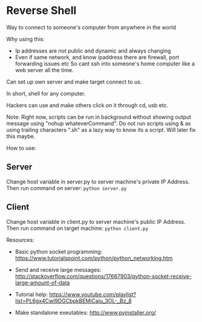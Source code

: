 # Reverse Shell

Way to connect to someone's computer from anywhere in the world

Why using this:
- Ip addresses are not public and dynamic and always changing
- Even if same network, and know ipaddress there are firewall, port forwarding issues etc
So cant ssh into someone's home computer like a web server all the time.

Can set up own server and make target connect to us.

In short, shell for any computer.

Hackers can use and make others click on it through cd, usb etc.

Note: Right now, scripts can be run in background without showing output message using "nohup whateverCommand". Do not run scripts using & as using trailing characters ".sh" as a lazy way to know its a script. Will later fix this maybe.

How to use:

## Server
Change host variable in server.py to server machine's private IP Address. Then run command on server:
``` python server.py ```

## Client
Change host variable in client.py to server machine's public IP Address. Then run command on target machine:
``` python client.py ```


Resources:

- Basic python socket programming: https://www.tutorialspoint.com/python/python_networking.htm

- Send and receive large messages:
http://stackoverflow.com/questions/17667903/python-socket-receive-large-amount-of-data

- Tutorial help: https://www.youtube.com/playlist?list=PL6gx4Cwl9DGCbpkBEMiCaiu_3OL-_Bz_8

- Make standalone exeutables: http://www.pyinstaller.org/